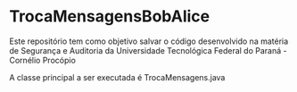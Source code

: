 # TrocaMensagensBobAlice
Este repositório tem como objetivo salvar o código desenvolvido na matéria de Segurança e Auditoria da Universidade Tecnológica Federal do Paraná - Cornélio Procópio

A classe principal a ser executada é TrocaMensagens.java
